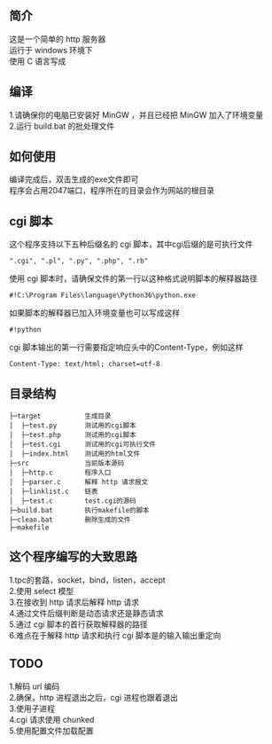 ## 简介
这是一个简单的 http 服务器    
运行于 windows 环境下    
使用 C 语言写成    
## 编译
1.请确保你的电脑已安装好 MinGW ，并且已经把 MinGW 加入了环境变量    
2.运行 build.bat 的批处理文件    
## 如何使用
编译完成后，双击生成的exe文件即可    
程序会占用2047端口，程序所在的目录会作为网站的根目录
## cgi 脚本
这个程序支持以下五种后缀名的 cgi 脚本，其中cgi后缀的是可执行文件
```
".cgi", ".pl", ".py", ".php", ".rb"
```
使用 cgi 脚本时，请确保文件的第一行以这种格式说明脚本的解释器路径
```
#!C:\Program Files\language\Python36\python.exe
```
如果脚本的解释器已加入环境变量也可以写成这样
```
#!python
```
cgi 脚本输出的第一行需要指定响应头中的Content-Type，例如这样
```
Content-Type: text/html; charset=utf-8
```
## 目录结构
```
├─target           生成目录
│  ├─test.py       测试用的cgi脚本
│  ├─test.php      测试用的cgi脚本
│  ├─test.cgi      测试用的cgi可执行文件
│  ├─index.html    测试用的html文件
├─src              当前版本源码
│  ├─http.c        程序入口
│  ├─parser.c      解释 http 请求报文
│  ├─linklist.c    链表
│  ├─test.c        test.cgi的源码
├─build.bat        执行makefile的脚本
├─clean.bat        删除生成的文件
├─makefile
```
## 这个程序编写的大致思路
1.tpc的套路，socket，bind，listen，accept    
2.使用 select 模型    
3.在接收到 http 请求后解释 http 请求    
4.通过文件后缀判断是动态请求还是静态请求    
5.通过 cgi 脚本的首行获取解释器的路径    
6.难点在于解释 http 请求和执行 cgi 脚本是的输入输出重定向
## TODO
1.解码 url 编码    
2.确保，http 进程退出之后，cgi 进程也跟着退出    
3.使用子进程    
4.cgi 请求使用 chunked    
5.使用配置文件加载配置